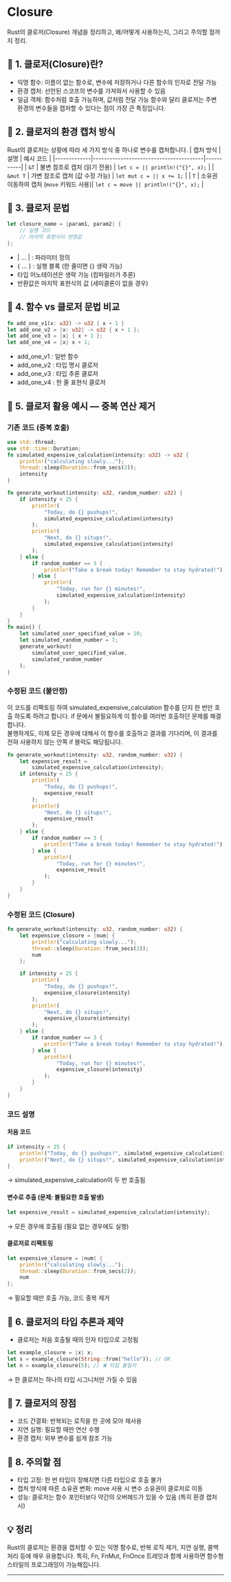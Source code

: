 # Closure
Rust의 클로저(Closure) 개념을 정리하고, 왜/어떻게 사용하는지, 그리고 주의할 점까지 정리.

## 📌 1. 클로저(Closure)란?
- 익명 함수: 이름이 없는 함수로, 변수에 저장하거나 다른 함수의 인자로 전달 가능
- 환경 캡처: 선언된 스코프의 변수를 가져와서 사용할 수 있음
- 일급 객체: 함수처럼 호출 가능하며, 값처럼 전달 가능
함수와 달리 클로저는 주변 환경의 변수들을 캡처할 수 있다는 점이 가장 큰 특징입니다.


## 📌 2. 클로저의 환경 캡처 방식
Rust의 클로저는 상황에 따라 세 가지 방식 중 하나로 변수를 캡처합니다.
| 캡처 방식   | 설명                                   | 예시 코드 |
|-------------|----------------------------------------|-----------|
| `&T`        | 불변 참조로 캡처 (읽기 전용)            | `let c = || println!("{}", x);` |
| `&mut T`    | 가변 참조로 캡처 (값 수정 가능)         | `let mut c = || x += 1;` |
| `T`         | 소유권 이동하여 캡처 (`move` 키워드 사용)| `let c = move || println!("{}", x);` |



## 📌 3. 클로저 문법
```rust
let closure_name = |param1, param2| {
    // 실행 코드
    // 마지막 표현식이 반환값
};
```

- | ... | : 파라미터 정의
- { ... } : 실행 블록 (한 줄이면 {} 생략 가능)
- 타입 어노테이션은 생략 가능 (컴파일러가 추론)
- 반환값은 마지막 표현식의 값 (세미콜론이 없을 경우)

## 📌 4. 함수 vs 클로저 문법 비교
```rust
fn add_one_v1(x: u32) -> u32 { x + 1 }
let add_one_v2 = |x: u32| -> u32 { x + 1 };
let add_one_v3 = |x| { x + 1 };
let add_one_v4 = |x| x + 1;
```

- add_one_v1 : 일반 함수
- add_one_v2 : 타입 명시 클로저
- add_one_v3 : 타입 추론 클로저
- add_one_v4 : 한 줄 표현식 클로저

## 📌 5. 클로저 활용 예시 — 중복 연산 제거
### 기존 코드 (중복 호출)
```rust
use std::thread;
use std::time::Duration;
fn simulated_expensive_calculation(intensity: u32) -> u32 {
    println!("calculating slowly...");
    thread::sleep(Duration::from_secs(2));
    intensity
}

fn generate_workout(intensity: u32, random_number: u32) {
    if intensity < 25 {
        println!(
            "Today, do {} pushups!",
            simulated_expensive_calculation(intensity)
        );
        println!(
            "Next, do {} situps!",
            simulated_expensive_calculation(intensity)
        );
    } else {
        if random_number == 3 {
            println!("Take a break today! Remember to stay hydrated!");
        } else {
            println!(
                "Today, run for {} minutes!",
                simulated_expensive_calculation(intensity)
            );
        }
    }
}
fn main() {
    let simulated_user_specified_value = 10;
    let simulated_random_number = 7;
    generate_workout(
        simulated_user_specified_value,
        simulated_random_number
    );
}

```

### 수정된 코드 (불안정)
이 코드를 리팩토링 하여 simulated_expensive_calculation 함수를 단지 한 번만 호출 하도록 하려고 합니다.
if 문에서 불필요하게 이 함수를 여러번 호출하던 문제를 해결 합니다.  
불행하게도, 이제 모든 경우에 대해서 이 함수를 호출하고 결과를 기다리며, 이 결과를 전혀 사용하지 않는 안쪽 if 블럭도 해당됩니다.

```rust
fn generate_workout(intensity: u32, random_number: u32) {
    let expensive_result =
        simulated_expensive_calculation(intensity);
    if intensity < 25 {
        println!(
            "Today, do {} pushups!",
            expensive_result
        );
        println!(
            "Next, do {} situps!",
            expensive_result
        );
    } else {
        if random_number == 3 {
            println!("Take a break today! Remember to stay hydrated!");
        } else {
            println!(
                "Today, run for {} minutes!",
                expensive_result
            );
        }
    }
}
```

###  수정된 코드 (Closure)
```rust
fn generate_workout(intensity: u32, random_number: u32) {
    let expensive_closure = |num| {
        println!("calculating slowly...");
        thread::sleep(Duration::from_secs(2));
        num
    };

    if intensity < 25 {
        println!(
            "Today, do {} pushups!",
            expensive_closure(intensity)
        );
        println!(
            "Next, do {} situps!",
            expensive_closure(intensity)
        );
    } else {
        if random_number == 3 {
            println!("Take a break today! Remember to stay hydrated!");
        } else {
            println!(
                "Today, run for {} minutes!",
                expensive_closure(intensity)
            );
        }
    }
}
```

### 코드 설명

#### 처음 코드
```rust
if intensity < 25 {
    println!("Today, do {} pushups!", simulated_expensive_calculation(intensity));
    println!("Next, do {} situps!", simulated_expensive_calculation(intensity));
}
```

→ simulated_expensive_calculation이 두 번 호출됨

#### 변수로 추출 (문제: 불필요한 호출 발생)

```rust
let expensive_result = simulated_expensive_calculation(intensity);
```
→ 모든 경우에 호출됨 (필요 없는 경우에도 실행)

#### 클로저로 리팩토링

```rust
let expensive_closure = |num| {
    println!("calculating slowly...");
    thread::sleep(Duration::from_secs(2));
    num
};
```
→ 필요할 때만 호출 가능, 코드 중복 제거

## 📌 6. 클로저의 타입 추론과 제약
- 클로저는 처음 호출될 때의 인자 타입으로 고정됨
```rust
let example_closure = |x| x;
let s = example_closure(String::from("hello")); // OK
let n = example_closure(5); // ❌ 타입 불일치
```

→ 한 클로저는 하나의 타입 시그니처만 가질 수 있음

## 📌 7. 클로저의 장점
- 코드 간결화: 반복되는 로직을 한 곳에 모아 재사용
- 지연 실행: 필요할 때만 연산 수행
- 환경 캡처: 외부 변수를 쉽게 참조 가능

## 📌 8. 주의할 점
- 타입 고정: 한 번 타입이 정해지면 다른 타입으로 호출 불가
- 캡처 방식에 따른 소유권 변화: move 사용 시 변수 소유권이 클로저로 이동
- 성능: 클로저는 함수 포인터보다 약간의 오버헤드가 있을 수 있음 (특히 환경 캡처 시)

## 💡 정리
Rust의 클로저는 환경을 캡처할 수 있는 익명 함수로, 반복 로직 제거, 지연 실행, 콜백 처리 등에 매우 유용합니다.
특히, Fn, FnMut, FnOnce 트레잇과 함께 사용하면 함수형 스타일의 프로그래밍이 가능해집니다.

---
